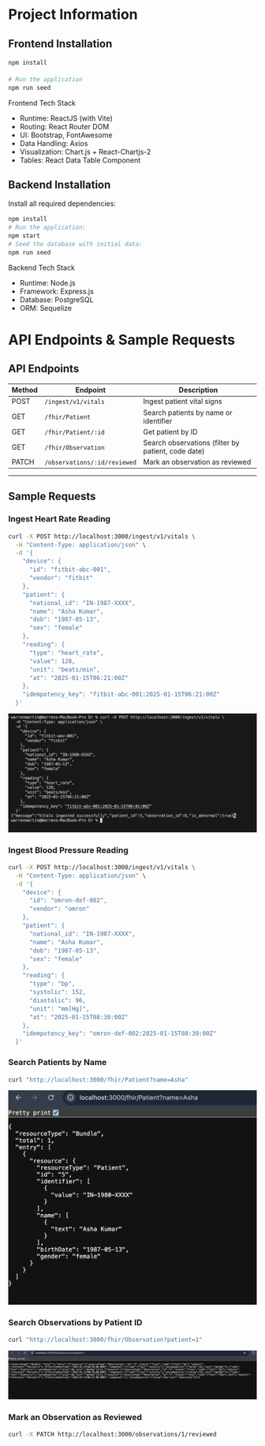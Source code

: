 # Project Information

## Frontend Installation

```bash
npm install

# Run the application
npm run seed
```

Frontend Tech Stack

- Runtime: ReactJS (with Vite)
- Routing: React Router DOM
- UI: Bootstrap, FontAwesome
- Data Handling: Axios
- Visualization: Chart.js + React-Chartjs-2
- Tables: React Data Table Component

## Backend Installation

Install all required dependencies:

```bash
npm install
# Run the application:
npm start
# Seed the database with initial data:
npm run seed
```

Backend Tech Stack

- Runtime: Node.js
- Framework: Express.js
- Database: PostgreSQL
- ORM: Sequelize

# API Endpoints & Sample Requests

## API Endpoints

| Method | Endpoint                     | Description                                        |
| ------ | ---------------------------- | -------------------------------------------------- |
| POST   | `/ingest/v1/vitals`          | Ingest patient vital signs                         |
| GET    | `/fhir/Patient`              | Search patients by name or identifier              |
| GET    | `/fhir/Patient/:id`          | Get patient by ID                                  |
| GET    | `/fhir/Observation`          | Search observations (filter by patient, code date) |
| PATCH  | `/observations/:id/reviewed` | Mark an observation as reviewed                    |

---

## Sample Requests

### Ingest Heart Rate Reading

```bash
curl -X POST http://localhost:3000/ingest/v1/vitals \
  -H "Content-Type: application/json" \
  -d '{
    "device": {
      "id": "fitbit-abc-001",
      "vendor": "fitbit"
    },
    "patient": {
      "national_id": "IN-1987-XXXX",
      "name": "Asha Kumar",
      "dob": "1987-05-13",
      "sex": "female"
    },
    "reading": {
      "type": "heart_rate",
      "value": 128,
      "unit": "beats/min",
      "at": "2025-01-15T06:21:00Z"
    },
    "idempotency_key": "fitbit-abc-001:2025-01-15T06:21:00Z"
  }'
```

![Injest Vitals](/Images/InjestVitals.png)

### Ingest Blood Pressure Reading

```bash
curl -X POST http://localhost:3000/ingest/v1/vitals \
  -H "Content-Type: application/json" \
  -d '{
    "device": {
      "id": "omron-def-002",
      "vendor": "omron"
    },
    "patient": {
      "national_id": "IN-1987-XXXX",
      "name": "Asha Kumar",
      "dob": "1987-05-13",
      "sex": "female"
    },
    "reading": {
      "type": "bp",
      "systolic": 152,
      "diastolic": 96,
      "unit": "mm[Hg]",
      "at": "2025-01-15T08:30:00Z"
    },
    "idempotency_key": "omron-def-002:2025-01-15T08:30:00Z"
  }'
```

### Search Patients by Name

```bash
curl "http://localhost:3000/fhir/Patient?name=Asha"
```

![Injest Vitals](/Images/SearchPatientsByName.png)

### Search Observations by Patient ID

```bash
curl "http://localhost:3000/fhir/Observation?patient=1"
```

![Injest Vitals](/Images/patientsObv.png)

### Mark an Observation as Reviewed

```bash
curl -X PATCH http://localhost:3000/observations/1/reviewed
```
